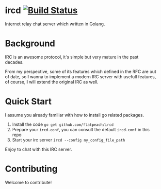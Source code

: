 ircd [![Build Status](https://travis-ci.org/flatpeach/ircd.svg)](https://travis-ci.org/flatpeach/ircd)
====

Internet relay chat server which written in Golang.


Background
====

IRC is an awesome protocol, it's simple but very mature in the past decades. 

From my perspective, some of its features which defined in the RFC are out of date, so I wanna to implement a modern IRC server with usefull features, of course, I will extend the original IRC as well. 


Quick Start
====

I assume you already familiar with how to install go related packages.

1. Install the code ```go get github.com/flatpeach/ircd```
2. Prepare your ```ircd.conf```, you can consult the default ```ircd.conf``` in this repo
3. Start your irc server ```ircd --config my_config_file_path```

Enjoy to chat with this IRC server.

Contributing
====
Welcome to contribute!
